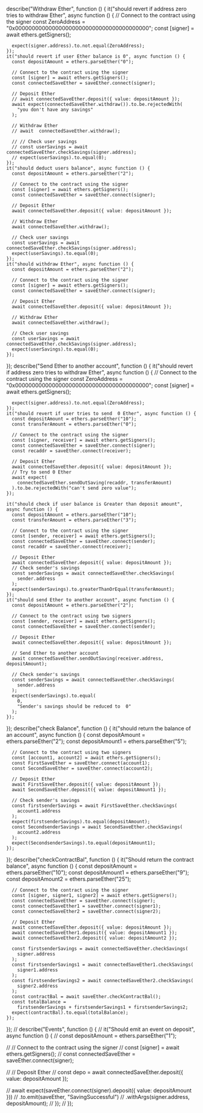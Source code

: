describe("Withdraw Ether", function () {
it("should revert if address zero tries to withdraw Ether", async function () {
// Connect to the contract using the signer
const ZeroAddress = "0x0000000000000000000000000000000000000000";
const [signer] = await ethers.getSigners();

      expect(signer.address).to.not.equal(ZeroAddress);
    });
    it("should revert if user Ether balance is 0", async function () {
      const depositAmount = ethers.parseEther("0");

      // Connect to the contract using the signer
      const [signer] = await ethers.getSigners();
      const connectedSaveEther = saveEther.connect(signer);

      // Deposit Ether
      // await connectedSaveEther.deposit({ value: depositAmount });
      await expect(connectedSaveEther.withdraw()).to.be.rejectedWith(
        "you don't have any savings"
      );

      // Withdraw Ether
      // await  connectedSaveEther.withdraw();

      // // Check user savings
      // const userSavings = await connectedSaveEther.checkSavings(signer.address);
      // expect(userSavings).to.equal(0);
    });
    it("should deduct users balance", async function () {
      const depositAmount = ethers.parseEther("2");

      // Connect to the contract using the signer
      const [signer] = await ethers.getSigners();
      const connectedSaveEther = saveEther.connect(signer);

      // Deposit Ether
      await connectedSaveEther.deposit({ value: depositAmount });

      // Withdraw Ether
      await connectedSaveEther.withdraw();

      // Check user savings
      const userSavings = await connectedSaveEther.checkSavings(signer.address);
      expect(userSavings).to.equal(0);
    });
    it("should withdraw Ether", async function () {
      const depositAmount = ethers.parseEther("2");

      // Connect to the contract using the signer
      const [signer] = await ethers.getSigners();
      const connectedSaveEther = saveEther.connect(signer);

      // Deposit Ether
      await connectedSaveEther.deposit({ value: depositAmount });

      // Withdraw Ether
      await connectedSaveEther.withdraw();

      // Check user savings
      const userSavings = await connectedSaveEther.checkSavings(signer.address);
      expect(userSavings).to.equal(0);
    });

});
describe("Send Ether to another account", function () {
it("should revert if address zero tries to withdraw Ether", async function () {
// Connect to the contract using the signer
const ZeroAddress = "0x0000000000000000000000000000000000000000";
const [signer] = await ethers.getSigners();

      expect(signer.address).to.not.equal(ZeroAddress);
    });
    it("should revert if user tries to send  0 Ether", async function () {
      const depositAmount = ethers.parseEther("10");
      const transferAmount = ethers.parseEther("0");

      // Connect to the contract using the signer
      const [signer, receiver] = await ethers.getSigners();
      const connectedSaveEther = saveEther.connect(signer);
      const recaddr = saveEther.connect(receiver);

      // Deposit Ether
      await connectedSaveEther.deposit({ value: depositAmount });
      // Try to send 0 Ether
      await expect(
        connectedSaveEther.sendOutSaving(recaddr, transferAmount)
      ).to.be.rejectedWith("can't send zero value");
    });

    it("should check if user balance is Greater than deposit amount", async function () {
      const depositAmount = ethers.parseEther("10");
      const transferAmount = ethers.parseEther("3");

      // Connect to the contract using the signer
      const [sender, receiver] = await ethers.getSigners();
      const connectedSaveEther = saveEther.connect(sender);
      const recaddr = saveEther.connect(receiver);

      // Deposit Ether
      await connectedSaveEther.deposit({ value: depositAmount });
      // Check sender's savings
      const senderSavings = await connectedSaveEther.checkSavings(
        sender.address
      );
      expect(senderSavings).to.greaterThanOrEqual(transferAmount);
    });
    it("should send Ether to another account", async function () {
      const depositAmount = ethers.parseEther("2");

      // Connect to the contract using two signers
      const [sender, receiver] = await ethers.getSigners();
      const connectedSaveEther = saveEther.connect(sender);

      // Deposit Ether
      await connectedSaveEther.deposit({ value: depositAmount });

      // Send Ether to another account
      await connectedSaveEther.sendOutSaving(receiver.address, depositAmount);

      // Check sender's savings
      const senderSavings = await connectedSaveEther.checkSavings(
        sender.address
      );
      expect(senderSavings).to.equal(
        0,
        "Sender's savings should be reduced to  0"
      );
    });

});
describe("check Balance", function () {
it("should return the balance of an account", async function () {
const depositAmount = ethers.parseEther("2");
const depositAmount1 = ethers.parseEther("5");

      // Connect to the contract using two signers
      const [account1, account2] = await ethers.getSigners();
      const FirstSaveEther = saveEther.connect(account1);
      const SecondSaveEther = saveEther.connect(account2);

      // Deposit Ether
      await FirstSaveEther.deposit({ value: depositAmount });
      await SecondSaveEther.deposit({ value: depositAmount1 });

      // Check sender's savings
      const firstsenderSavings = await FirstSaveEther.checkSavings(
        account1.address
      );
      expect(firstsenderSavings).to.equal(depositAmount);
      const SecondsenderSavings = await SecondSaveEther.checkSavings(
        account2.address
      );
      expect(SecondsenderSavings).to.equal(depositAmount1);
    });

});
describe("checkContractBal", function () {
it("Should return the contract balance", async function () {
const depositAmount = ethers.parseEther("10");
const depositAmount1 = ethers.parseEther("9");
const depositAmount2 = ethers.parseEther("25");

      // Connect to the contract using the signer
      const [signer, signer1, signer2] = await ethers.getSigners();
      const connectedSaveEther = saveEther.connect(signer);
      const connectedSaveEther1 = saveEther.connect(signer1);
      const connectedSaveEther2 = saveEther.connect(signer2);

      // Deposit Ether
      await connectedSaveEther.deposit({ value: depositAmount });
      await connectedSaveEther1.deposit({ value: depositAmount1 });
      await connectedSaveEther2.deposit({ value: depositAmount2 });

      const firstsenderSavings = await connectedSaveEther.checkSavings(
        signer.address
      );
      const firstsenderSavings1 = await connectedSaveEther1.checkSavings(
        signer1.address
      );
      const firstsenderSavings2 = await connectedSaveEther2.checkSavings(
        signer2.address
      );
      const contractBal = await saveEther.checkContractBal();
      const totalBalance =
        firstsenderSavings + firstsenderSavings1 + firstsenderSavings2;
      expect(contractBal).to.equal(totalBalance);
    });

});
// describe("Events", function () {
// it("Should emit an event on deposit", async function () {
// const depositAmount = ethers.parseEther("1");

// // Connect to the contract using the signer
// const [signer] = await ethers.getSigners();
// const connectedSaveEther = saveEther.connect(signer);

// // Deposit Ether
// const depo = await connectedSaveEther.deposit({ value: depositAmount });

// await expect(saveEther.connect(signer).deposit({ value: depositAmount }))
// .to.emit(saveEther, "SavingSuccessful")
// .withArgs(signer.address, depositAmount);
// });
// });
